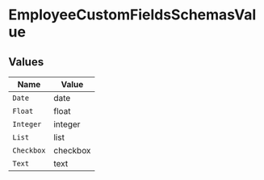 # EmployeeCustomFieldsSchemasValue


## Values

| Name       | Value      |
| ---------- | ---------- |
| `Date`     | date       |
| `Float`    | float      |
| `Integer`  | integer    |
| `List`     | list       |
| `Checkbox` | checkbox   |
| `Text`     | text       |